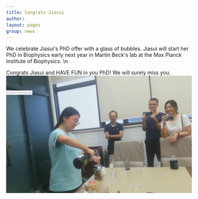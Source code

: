 ```yaml
---
title: Congrats Jiasui
author:
layout: pages
group: news
---
```


We celebrate Jiasui's PhD offer with a glass of bubbles. Jiasui will start her PhD in Biophysics early next year in Martin Beck's lab at the Max Planck Institute of Biophysics.
\n

Congrats Jiasui and HAVE FUN in you PhD! We will surely miss you.
<span class="image fit"><img src="/images/Jiasui_PhDoffercelebration.png"   alt="Jiasui"     class="img-responsive"></span>
